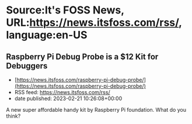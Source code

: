 # Source:It's FOSS News, URL:https://news.itsfoss.com/rss/, language:en-US

## Raspberry Pi Debug Probe is a $12 Kit for Debuggers
 - [https://news.itsfoss.com/raspberry-pi-debug-probe/](https://news.itsfoss.com/raspberry-pi-debug-probe/)
 - RSS feed: https://news.itsfoss.com/rss/
 - date published: 2023-02-21 10:26:08+00:00

A new super affordable handy kit by Raspberry Pi foundation. What do you think?

